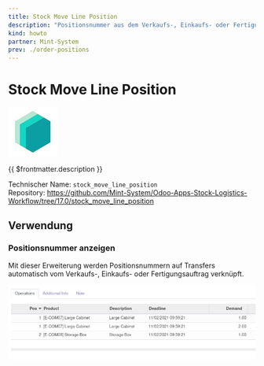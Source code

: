 ```yaml
---
title: Stock Move Line Position
description: "Positionsnummer aus dem Verkaufs-, Einkaufs- oder Fertigungsauftrag anzeigen."
kind: howto
partner: Mint-System
prev: ./order-positions
---
```

# Stock Move Line Position
![icon_oms_box](attachments/icons_odoo_mint_system.png)

{{ $frontmatter.description }}

Technischer Name: `stock_move_line_position`\
Repository: <https://github.com/Mint-System/Odoo-Apps-Stock-Logistics-Workflow/tree/17.0/stock_move_line_position>

## Verwendung

### Positionsnummer anzeigen

Mit dieser Erweiterung werden Positionsnummern auf Transfers automatisch vom Verkaufs-, Einkaufs- oder Fertigungsauftrag verknüpft.

![](attachments/Stock%20Move%20Line%20Position.png)
